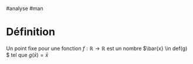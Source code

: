 #analyse #man 
# Définition
Un point fixe pour une fonction $f:\mathbb{R}\rightarrow \mathbb{R}$ est un nombre $\bar{x} \in def(g) $ tel que $g(\bar{x}) = \bar{x}$